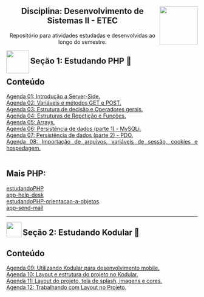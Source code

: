 <div align="center">
<a href="https://github.com/monicaquintal" target="_blank"><img align="right" height="100" src="https://www.svgrepo.com/show/477108/computer.svg" /></a>
<h2>Disciplina: Desenvolvimento de Sistemas II - ETEC</h2>
<p>Repositório para atividades estudadas e desenvolvidas ao longo do semestre.</p>
</div>

<a href="https://github.com/monicaquintal" target="_blank"><img align="left" height="60" src="https://cdn.jsdelivr.net/gh/devicons/devicon/icons/php/php-plain.svg"/></a>  
<h2>Seção 1: Estudando PHP 🐘</h2>

<div id="conteudo" align="justify">

## Conteúdo
    
[Agenda 01: Introdução a Server-Side.](./agenda01/agenda01.md)<br>
[Agenda 02: Variáveis e métodos GET e POST.](./agenda02/agenda02.md)<br>
[Agenda 03: Estrutura de decisão e Operadores gerais.](./agenda03/agenda03.md)<br>
[Agenda 04: Estruturas de Repetição e Funções.](./agenda04/agenda04.md)<br>
[Agenda 05: Arrays.](./agenda05/agenda05.md)<br>
[Agenda 06: Persistência de dados (parte 1) - MySQLi.](./agenda06/agenda06.md)<br>
[Agenda 07: Persistência de dados (parte 2) - PDO.](./agenda07/agenda07.md)<br>
[Agenda 08: Importação de arquivos, variáveis de sessão, cookies e hospedagem.](./agenda08/agenda08.md)<br>
<br>

## Mais PHP:
<a href="https://github.com/monicaquintal/estudandoPHP">estudandoPHP</a><br>
<a href="https://github.com/monicaquintal/app-help-desk">app-help-desk</a><br>
<a href="https://github.com/monicaquintal/estudandoPHP-orientacao-a-objetos">estudandoPHP-orientacao-a-objetos</a><br>
<a href="https://github.com/monicaquintal/app-send-mail">app-send-mail</a><br>
</div>

---

<a href="https://github.com/monicaquintal" target="_blank"><img align="left" height="40" src="https://www.svgrepo.com/show/477093/mobile-phone-signal.svg"/></a>  
<h2>Seção 2: Estudando Kodular 🤳</h2>

<div id="conteudo" align="justify">

## Conteúdo

[Agenda 09: Utilizando Kodular para desenvolvimento mobile.](./agenda09/agenda09.md)<br>
[Agenda 10: Layout e estrutura do projeto no Kodular.](./agenda10/agenda10.md)<br>
[Agenda 11: Layout do projeto, tela de splash, imagens e cores.](./agenda11/agenda11.md)<br>
[Agenda 12: Trabalhando com Layout no Projeto.](./agenda12/agenda12.md)<br>
<br>
